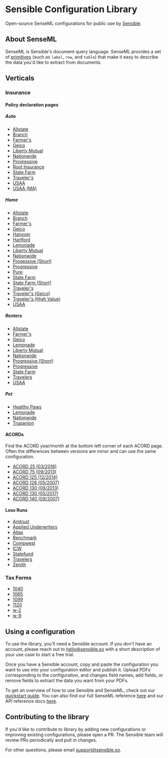 # Sensible Configuration Library
Open-source SenseML configurations for public use by [Sensible](https://www.sensible.so/).

## About SenseML
SenseML is Sensible's document query language. SenseML provides a set of [primitives](https://docs.sensible.so/docs/methods) (such as `label`, `row`, and `table`) that make it easy to describe the data you'd like to extract from documents.

## Verticals

### Insurance

#### Policy declaration pages

##### Auto
- [Allstate](./insurance/policy_dec_pages/auto_policy/allstate.json)
- [Branch](./insurance/policy_dec_pages/auto_policy/branch.json)
- [Farmer's](./insurance/policy_dec_pages/auto_policy/farmers.json)
- [Geico](./insurance/policy_dec_pages/auto_policy/geico.json)
- [Liberty Mutual](./insurance/policy_dec_pages/auto_policy/liberty_mutual.json)
- [Nationwide](./insurance/policy_dec_pages/auto_policy/nationwide.json)
- [Progressive](./insurance/policy_dec_pages/auto_policy/progressive.json)
- [Root Insurance](./insurance/policy_dec_pages/auto_policy/root_insurance.json)
- [State Farm](./insurance/policy_dec_pages/auto_policy/state_farm.json)
- [Traveler's](./insurance/policy_dec_pages/auto_policy/travelers.json)
- [USAA](./insurance/policy_dec_pages/auto_policy/usaa/usaa.json)
- [USAA (MA)](./insurance/policy_dec_pages/auto_policy/usaa/usaa_ma.json)

##### Home
- [Allstate](./insurance/policy_dec_pages/home_policy/allstate.json)
- [Branch](./insurance/policy_dec_pages/home_policy/branch.json)
- [Farmer's](./insurance/policy_dec_pages/home_policy/farmers.json)
- [Geico](./insurance/policy_dec_pages/home_policy/geico.json)
- [Hanover](./insurance/policy_dec_pages/home_policy/hanover.json)
- [Hartford](./insurance/policy_dec_pages/home_policy/hartford.json)
- [Lemonade](./insurance/policy_dec_pages/home_policy/lemonade.json)
- [Liberty Mutual](./insurance/policy_dec_pages/home_policy/liberty_mutual.json)
- [Nationwide](./insurance/policy_dec_pages/home_policy/nationwide.json)
- [Progessive (Short)](./insurance/policy_dec_pages/home_policy/progressive_short.json)
- [Progressive](./insurance/policy_dec_pages/home_policy/progressive.json)
- [Pure](./insurance/policy_dec_pages/home_policy/pure.json)
- [State Farm](./insurance/policy_dec_pages/home_policy/state_farm/state_farm.json)
- [State Farm (Short)](./insurance/policy_dec_pages/home_policy/state_farm/state_farm_short.json)
- [Traveler's](./insurance/policy_dec_pages/home_policy/travelers/travelers.json)
- [Traveler's (Geico)](./insurance/policy_dec_pages/home_policy/travelers/travelers_geico.json)
- [Traveler's (High Value)](./insurance/policy_dec_pages/home_policy/travelers/travelers_high_value.json)
- [USAA](./insurance/policy_dec_pages/home_policy/usaa.json)

##### Renters
- [Allstate](./insurance/policy_dec_pages/renters_policy/allstate.json)
- [Farmer's](./insurance/policy_dec_pages/renters_policy/lemonade.json)
- [Geico](./insurance/policy_dec_pages/renters_policy/geico.json)
- [Lemonade](./insurance/policy_dec_pages/renters_policy/lemonade.json)
- [Liberty Mutual](./insurance/policy_dec_pages/renters_policy/liberty_mutual.json)
- [Nationwide](./insurance/policy_dec_pages/renters_policy/nationwide.json)
- [Progressive (Short)](./insurance/policy_dec_pages/renters_policy/progressive_short.json)
- [Progressive](./insurance/policy_dec_pages/renters_policy/progressive.json)
- [State Farm](./insurance/policy_dec_pages/renters_policy/state_farm.json)
- [Travelers](./insurance/policy_dec_pages/renters_policy/travelers.json)
- [USAA](./insurance/policy_dec_pages/renters_policy/usaa.json)

##### Pet
- [Healthy Paws](./insurance/policy_dec_pages/pet_policy/healthy_paws.json)
- [Lemonade](./insurance/policy_dec_pages/pet_policy/lemonade.json)
- [Nationwide](./insurance/policy_dec_pages/pet_policy/nationwide.json)
- [Trupanion](./insurance/policy_dec_pages/pet_policy/trupanion.json)

#### ACORDs
Find the ACORD year/month at the bottom left corner of each ACORD page. Often the differences between versions are minor and can use the same configuration.

- [ACORD 25 (03/2016)](./insurance/acords/acord_25/2016_03.json)
- [ACORD 75 (09/2013)](./insurance/acords/acord_75/2013_09.json)
- [ACORD 125 (12/2014)](./insurance/acords/acord_125/2014_12.json)
- [ACORD 126 (05/2007)](./insurance/acords/acord_126/2007_05.json)
- [ACORD 130 (09/2013)](./insurance/acords/acord_130/2013_09.json)
- [ACORD 130 (05/2017)](./insurance/acords/acord_130/2017_05.json)
- [ACORD 140 (09/2007)](./insurance/acords/acord_140/2007_09.json)

#### Loss Runs
- [Amtrust](./insurance/loss_runs/amtrust.json)
- [Applied Underwriters](./insurance/loss_runs/applied_underwriters.json)
- [Atlas](./insurance/loss_runs/atlas.json)
- [Benchmark](./insurance/loss_runs/benchmark.json)
- [Compwest](./insurance/loss_runs/compwest.json)
- [ICW](./insurance/loss_runs/icw.json)
- [Statefund](./insurance/loss_runs/statefund.json)
- [Travelers](./insurance/loss_runs/travelers.json)
- [Zenith](./insurance/loss_runs/zenith.json)

### Tax Forms
- [1040](./tax_forms/1040.json)
- [1065](./tax_forms/1065.json)
- [1099](./tax_forms/1099.json)
- [1120](./tax_forms/1120.json)
- [w-2](./tax_forms/w-2.json)
- [w-9](./tax_forms/w-9.json)


## Using a configuration
To use the library, you'll need a Sensible account. If you don't have an account, please reach out to hello@sensible.so with a short description of your use case to start a free trial. 

Once you have a Sensible account, copy and paste the configuration you want to use into your configuration editor and publish it. Upload PDFs corresponding to the configuration, and changes field names, add fields, or remove fields to extract the data you want from your PDFs.

To get an overview of how to use Sensible and SenseML, check out our [quickstart guide](https://docs.sensible.so/docs/quickstart). You can also find our full SenseML reference [here](https://docs.sensible.so/docs/senseml-reference-introduction) and our API reference docs [here](https://docs.sensible.so/reference). 

## Contributing to the library
If you'd like to contribute to library by adding new configurations or improving existing configurations, please open a PR. The Sensible team will review PRs periodically and pull in changes. 

For other questions, please email support@sensible.so. 
